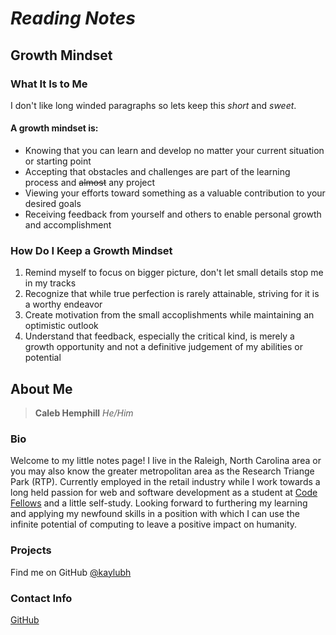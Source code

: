# ***Reading Notes***

## **Growth Mindset**
### What It Is to Me
I don't like long winded paragraphs so lets keep this *short* and *sweet*. 
#### A growth mindset is:
- Knowing that you can learn and develop no matter your current situation or starting point
- Accepting that obstacles and challenges are part of the learning process and ~~almost~~ any project
- Viewing your efforts toward something as a valuable contribution to your desired goals
- Receiving feedback from yourself and others to enable personal growth and accomplishment
### How Do I Keep a Growth Mindset
1. Remind myself to focus on bigger picture, don't let small details stop me in my tracks
2. Recognize that while true perfection is rarely attainable, striving for it is a worthy endeavor
3. Create motivation from the small accoplishments while maintaining an optimistic outlook
4. Understand that feedback, especially the critical kind, is merely a growth opportunity and not a definitive judgement of my abilities or potential

## **About Me**
> **Caleb Hemphill**
*He/Him*

### Bio
Welcome to my little notes page! I live in the Raleigh, North Carolina area or you may also know the greater metropolitan area as the Research Triange Park (RTP). Currently employed in the retail industry while I work towards a long held passion for web and software development as a student at [Code Fellows](https://www.codefellows.org/) and a little self-study. Looking forward to furthering my learning and applying my newfound skills in a position with which I can use the infinite potential of computing to leave a positive impact on humanity.
### Projects
Find me on GitHub [@kaylubh](https://github.com/kaylubh)
### Contact Info
[GitHub](https://github.com/kaylubh)